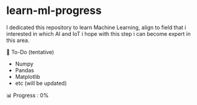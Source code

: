 # learn-ml-progress

I dedicated this repository to learn Machine Learning, 
align to field that i interested in which AI and IoT 
i hope with this step i can become expert in this area.

🎯 To-Do (tentative)
- Numpy
- Pandas
- Matplotlib
- etc (will be updated)

📊 Progress : 0% 
